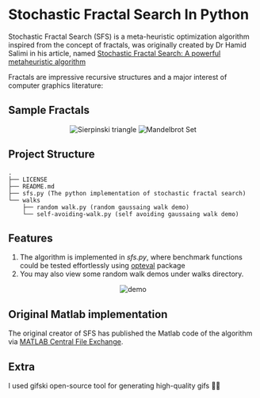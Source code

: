 # Stochastic Fractal Search In Python
Stochastic Fractal Search (SFS) is a meta-heuristic optimization algorithm inspired from the concept of fractals, was originally created by Dr Hamid Salimi in his 
article, named [Stochastic Fractal Search: A powerful metaheuristic algorithm](https://www.sciencedirect.com/science/article/abs/pii/S0950705114002822)

Fractals are impressive recursive structures and a major interest of computer graphics literature:

## Sample Fractals
<p align="center">
<img src="https://i.pinimg.com/originals/12/27/1a/12271a8f5a1157cd194cec0e2e5d0757.gif" alt="Sierpinski triangle" />
<img src="https://www.mathworks.com/matlabcentral/mlc-downloads/downloads/submissions/37813/versions/1/screenshot.gif" alt="Mandelbrot Set" />
</p>

## Project Structure
```
.
├── LICENSE 
├── README.md
├── sfs.py (The python implementation of stochastic fractal search)
└── walks
    ├── random walk.py (random gaussaing walk demo)
    └── self-avoiding-walk.py (self avoiding gaussaing walk demo)
```
## Features
1. The algorithm is implemented in *sfs.py*, where benchmark functions could be tested effortlessly using [opteval](https://github.com/keit0222/optimization-evaluation) package
2. You may also view some random walk demos under walks directory.

<p align="center">
  <img src="https://media.giphy.com/media/Iok6UIB10yEKchtzEW/giphy.gif"  alt="demo" />
</p>

## Original Matlab implementation
The original creator of SFS has published the Matlab code of the algorithm via [MATLAB Central File Exchange](https://www.mathworks.com/matlabcentral/fileexchange/47565-stochastic-fractal-search-sfs).

## Extra
I used gifski open-source tool for generating high-quality gifs 🎊🎊
